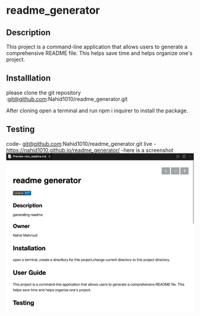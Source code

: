 # readme_generator

## Description

This project is a command-line application that allows users to generate a comprehensive README file. This helps save time and helps organize one's project.

## Installlation

please clone the git repository :git@github.com:Nahid1010/readme_generator.git

After cloning open a terminal and run npm i inquirer to install the package.

## Testing

code- git@github.com:Nahid1010/readme_generator.git
live - https://nahid1010.github.io/readme_generator/
-here is a screenshot
![screenshot](image/67BDE7C1-2EBB-4B7B-ADDA-236372C25ECE.jpeg)
